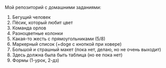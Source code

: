 ﻿Мой репозиторий с домашними заданиями:
1. Бегущий человек
2. Пёсик, который любит цвет
3. Команда орлов
4. Разноцветные колонки
5. Какая-то жесть с прямоугольниками (5/8)
6. Маркерный список (+doge с кнопкой при ховере)
7. Большой и страшный макет (пока нет, делаю, но не очень выходит)
8. Здесь должна была быть таблица (но ее пока нет)
9. Формы (1-урок, 2-дз)